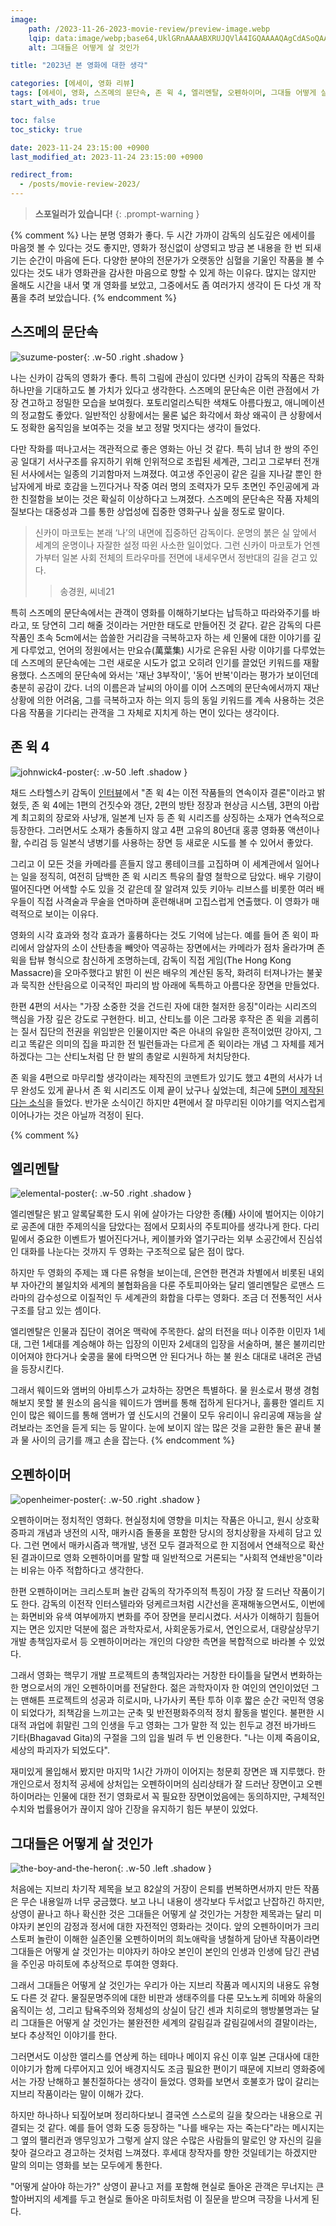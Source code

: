 ```yaml
---
image:
    path: /2023-11-26-2023-movie-review/preview-image.webp
    lqip: data:image/webp;base64,UklGRnAAAABXRUJQVlA4IGQAAAAQAgCdASoQAAgAAgA0JaACdAYtpzl/B4u4AP7316Ym0YB1WfrICzJ9WhT3z/F97BdlzfuaIObCT81VHxO8ifmW7rutNSyHlhU9LBs4+B45TxU6lEqT6pY3XoJZHNcRIMwf38gA
    alt: 그대들은 어떻게 살 것인가

title: "2023년 본 영화에 대한 생각"

categories: [에세이, 영화 리뷰]
tags: [에세이, 영화, 스즈메의 문단속, 존 윅 4, 엘리멘탈, 오펜하이머, 그대들 어떻게 살 것인가]
start_with_ads: true

toc: false
toc_sticky: true

date: 2023-11-24 23:15:00 +0900
last_modified_at: 2023-11-24 23:15:00 +0900

redirect_from:
  - /posts/movie-review-2023/
---
```


> **스포일러가 있습니다!**
{: .prompt-warning }

{% comment %}
나는 분명 영화가 좋다. 두 시간 가까이 감독의 심도깊은 에세이를 마음껏 볼 수 있다는 것도 좋지만, 영화가 정신없이 상영되고 방금 본 내용을 한 번 되새기는 순간이 마음에 든다. 다양한 분야의 전문가가 오랫동안 심혈을 기울인 작품을 볼 수 있다는 것도 내가 영화관을 감사한 마음으로 향할 수 있게 하는 이유다. 많지는 않지만 올해도 시간을 내서 몇 개 영화를 보았고, 그중에서도 좀 여러가지 생각이 든 다섯 개 작품을 추려 보았습니다.
{% endcomment %}

## **스즈메의 문단속**

![suzume-poster](/2023-11-26-2023-movie-review/suzume-poster.webp){: .w-50 .right .shadow }

나는 신카이 감독의 영화가 좋다. 특히 그림에 관심이 있다면 신카이 감독의 작품은 작화 하나만을 기대하고도 볼 가치가 있다고 생각한다. 스즈메의 문단속은 이런 관점에서 가장 견고하고 정밀한 모습을 보여줬다. 포토리얼리스틱한 색채도 아름다웠고, 애니메이션의 정교함도 좋았다. 일반적인 상황에서는 물론 넓은 화각에서 화상 왜곡이 큰 상황에서도 정확한 움직임을 보여주는 것을 보고 정말 멋지다는 생각이 들었다.

다만 작화를 떠나고서는 객관적으로 좋은 영화는 아닌 것 같다. 특히 남녀 한 쌍의 주인공 일대기 서사구조를 유지하기 위해 인위적으로 조립된 세계관, 그리고 그로부터 전개된 서사에서는 일종의 기괴함마저 느껴졌다. 여고생 주인공이 같은 길을 지나갈 뿐인 한 남자에게 바로 호감을 느낀다거나 작중 여러 명의 조력자가 모두 초면인 주인공에게 과한 친절함을 보이는 것은 확실히 이상하다고 느껴졌다. 스즈메의 문단속은 작품 자체의 질보다는 대중성과 그를 통한 상업성에 집중한 영화구나 싶을 정도로 말이다.

> 신카이 마코토는 본래 ‘나’의 내면에 집중하던 감독이다. 운명의 붉은 실 앞에서 세계의 운명이나 자잘한 설정 따윈 사소한 일이었다. 그런 신카이 마코토가 언젠가부터 일본 사회 전체의 트라우마를 전면에 내세우면서 정반대의 길을 걷고 있다.
>> 송경원, 씨네21

특히 스즈메의 문단속에서는 관객이 영화를 이해하기보다는 납득하고 따라와주기를 바라고, 또 당연히 그리 해줄 것이라는 거만한 태도로 만들어진 것 같다. 같은 감독의 다른 작품인 초속 5cm에서는 씁쓸한 거리감을 극복하고자 하는 세 인물에 대한 이야기를 깊게 다루었고, 언어의 정원에서는 만요슈(萬葉集) 시가로 은유된 사랑 이야기를 다루었는데 스즈메의 문단속에는 그런 새로운 시도가 없고 오히려 인기를 끌었던 키워드를 재활용했다. 스즈메의 문단속에 와서는 '재난 3부작이', '동어 반복'이라는 평가가 보이던데 충분히 공감이 갔다. 너의 이름은과 날씨의 아이를 이어 스즈메의 문단속에서까지 재난상황에 의한 어려움, 그를 극복하고자 하는 의지 등의 동일 키워드를 계속 사용하는 것은 다음 작품을 기다리는 관객을 그 자체로 지치게 하는 면이 있다는 생각이다.

## **존 윅 4**

![johnwick4-poster](/2023-11-26-2023-movie-review/johnwick4-poster.webp){: .w-50 .left .shadow }

채드 스타헬스키 감독이 [인터뷰](https://manofmany.com/entertainment/movies-tv/john-wick-4-trailer)에서 "존 윅 4는 이전 작품들의 연속이자 결론"이라고 밝혔듯, 존 윅 4에는 1편의 건짓수와 갱단, 2편의 방탄 정장과 현상금 시스템, 3편의 아랍계 최고회의 장로와 사냥개, 일본계 닌자 등 존 윅 시리즈를 상징하는 소재가 연속적으로 등장한다. 그러면서도 소재가 충돌하지 않고 4편 고유의 80년대 홍콩 영화풍 액션이나 활, 수리검 등 일본식 냉병기를 사용하는 장면 등 새로운 시도를 볼 수 있어서 좋았다.

그리고 이 모든 것을 카메라를 흔들지 않고 롱테이크를 고집하며 이 세계관에서 일어나는 일을 정직히, 여전히 담백한 존 윅 시리즈 특유의 촬영 철학으로 담았다. 배우 기량이 떨어진다면 어색할 수도 있을 것 같은데 잘 알려져 있듯 키아누 리브스를 비롯한 여러 배우들이 직접 사격술과 무술을 연마하며 훈련해내며 고집스럽게 연출했다. 이 영화가 매력적으로 보이는 이유다.

영화의 시각 효과와 청각 효과가 훌륭하다는 것도 기억에 남는다. 예를 들어 존 윅이 파리에서 암살자의 소이 산탄총을 빼앗아 역공하는 장면에서는 카메라가 점차 올라가며 존 윅을 탑뷰 형식으로 참신하게 조명하는데, 감독이 직접 게임(The Hong Kong Massacre)을 오마주했다고 밝힌 이 씬은 배우의 계산된 동작, 화려히 터져나가는 불꽃과 묵직한 산탄음으로 이국적인 파리의 밤 아래에 독특하고 아름다운 장면을 만들었다.

한편 4편의 서사는 "가장 소중한 것을 건드린 자에 대한 철저한 응징"이라는 시리즈의 핵심을 가장 깊은 강도로 구현한다. 비고, 산티노를 이은 그라몽 후작은 존 윅을 괴롭히는 질서 집단의 전권을 위임받은 인물이지만 죽은 아내의 유일한 흔적이었떤 강아지, 그리고 똑같은 의미의 집을 파괴한 전 빌런들과는 다르게 존 윅이라는 개념 그 자체를 제거하겠다는 그는 산티노처럼 단 한 발의 총알로 시원하게 처치당한다.

존 윅을 4편으로 마무리할 생각이라는 제작진의 코멘트가 있기도 했고 4편의 서사가 너무 완성도 있게 끝나서 존 윅 시리즈도 이제 끝이 났구나 싶었는데, 최근에 [5편이 제작된다는 소식](https://hypebeast.kr/2023/11/john-wick-5-confirmed-for-production)을 들었다. 반가운 소식이긴 하지만 4편에서 잘 마무리된 이야기를 억지스럽게 이어나가는 것은 아닐까 걱정이 된다.

{% comment %}
## **엘리멘탈**

![elemental-poster](/2023-11-26-2023-movie-review/elemental-poster.webp){: .w-50 .right .shadow }

엘리멘탈은 밝고 알록달록한 도시 위에 살아가는 다양한 종(種) 사이에 벌어지는 이야기로 공존에 대한 주제의식을 담았다는 점에서 모회사의 주토피아를 생각나게 한다. 다리 밑에서 중요한 이벤트가 벌어진다거나, 케이블카와 열기구라는 외부 소공간에서 진심섞인 대화를 나눈다는 것까지 두 영화는 구조적으로 닮은 점이 많다.

하지만 두 영화의 주제는 꽤 다른 유형을 보이는데, 은연한 편견과 차별에서 비롯된 내외부 자아간의 불일치와 세계의 불협화음을 다룬 주토피아와는 달리 엘리멘탈은 로맨스 드라마의 감수성으로 이질적인 두 세계관의 화합을 다루는 영화다. 조금 더 전통적인 서사구조를 담고 있는 셈이다.

엘리멘탈은 인물과 집단이 겪어온 맥락에 주목한다. 삶의 터전을 떠나 이주한 이민자 1세대, 그런 1세대를 계승해야 하는 입장의 이민자 2세대의 입장을 서술하며, 불은 불끼리만 이어져야 한다거나 숯콩을 물에 타먹으면 안 된다거나 하는 불 원소 대대로 내려온 관념을 등장시킨다.

그래서 웨이드와 앰버의 아비투스가 교차하는 장면은 특별하다. 물 원소로서 평생 경험해보지 못할 불 원소의 음식을 웨이드가 앰버를 통해 접하게 된다거나, 훌륭한 엘리트 지인이 많은 웨이드를 통해 앰버가 옆 신도시의 건물이 모두 유리이니 유리공예 재능을 살려보라는 조언을 듣게 되는 등 말이다. 눈에 보이지 않는 많은 것을 교환한 둘은 끝내 불과 물 사이의 금기를 깨고 손을 잡는다.
{% endcomment %}

## **오펜하이머**

![openheimer-poster](/2023-11-26-2023-movie-review/openheimer-poster.webp){: .w-50 .right .shadow }

오펜하이머는 정치적인 영화다. 현실정치에 영향을 미치는 작품은 아니고, 원시 상호확증파괴 개념과 냉전의 시작, 매카시즘 돌풍을 포함한 당시의 정치상황을 자세히 담고 있다. 그런 면에서 매카시즘과 핵개발, 냉전 모두 결과적으로 한 지점에서 연쇄적으로 확산된 결과이므로 영화 오펜하이머를 말할 때 일반적으로 거론되는 "사회적 연쇄반응"이라는 비유는 아주 적합하다고 생각한다.

한편 오펜하이머는 크리스토퍼 놀란 감독의 작가주의적 특징이 가장 잘 드러난 작품이기도 한다. 감독의 이전작 인터스텔라와 덩케르크처럼 시간선을 혼재해놓으면서도, 이번에는 화면비와 유색 여부에까지 변화를 주어 장면을 분리시켰다. 서사가 이해하기 힘들어지는 면은 있지만 덕분에 젊은 과학자로서, 사회운동가로서, 연인으로서, 대량살상무기 개발 총책임자로서 등 오펜하이머라는 개인의 다양한 측면을 복합적으로 바라볼 수 있었다.

그래서 영화는 핵무기 개발 프로젝트의 총책임자라는 거창한 타이틀을 달면서 변화하는 한 명으로서의 개인 오펜하이머를 전달한다. 젊은 과학자이자 한 여인의 연인이었던 그는 맨해튼 프로젝트의 성공과 히로시마, 나가사키 폭탄 투하 이후 짧은 순간 국민적 영웅이 되었다가, 죄책감을 느끼고는 군축 및 반전평화주의적 정치 활동을 벌인다. 불편한 시대적 과업에 휘말린 그의 인생을 두고 영화는 그가 말한 적 있는 힌두교 경전 바가바드 기타(Bhagavad Gita)의 구절을 그의 입을 빌려 두 번 인용한다. "나는 이제 죽음이요, 세상의 파괴자가 되었도다".

재미있게 몰입해서 봤지만 마지막 1시간 가까이 이어지는 청문회 장면은 꽤 지루했다. 한 개인으로서 정치적 공세에 상처입는 오펜하이머의 심리상태가 잘 드러난 장면이고 오펜하이머라는 인물에 대한 전기 영화로서 꼭 필요한 장면이었음에는 동의하지만, 구체적인 수치와 법률용어가 끊이지 않아 긴장을 유지하기 힘든 부분이 있었다.

## **그대들은 어떻게 살 것인가**

![the-boy-and-the-heron](/2023-11-26-2023-movie-review/the-boy-and-the-heron.webp){: .w-50 .left .shadow }

처음에는 지브리 차기작 제목을 보고 82살의 거장이 은퇴를 번복하면서까지 만든 작품은 무슨 내용일까 너무 궁금했다. 보고 나니 내용이 생각보다 두서없고 난잡하긴 하지만, 상영이 끝나고 하나 확신한 것은 그대들은 어떻게 살 것인가는 거창한 제목과는 달리 미야자키 본인의 감정과 정서에 대한 자전적인 영화라는 것이다. 앞의 오펜하이머가 크리스토퍼 놀란이 이해한 실존인물 오펜하이머의 희노애락을 냉철하게 담아낸 작품이라면 그대들은 어떻게 살 것인가는 미야자키 하야오 본인이 본인의 인생과 인생에 담긴 관념을 주인공 마히토에 추상적으로 투여한 영화다.

그래서 그대들은 어떻게 살 것인가는 우리가 아는 지브리 작품과 메시지의 내용도 유형도 다른 것 같다. 물질문명주의에 대한 비판과 생태주의를 다룬 모노노케 히메와 하울의 움직이는 성, 그리고 탐욕주의와 정체성의 상실이 담긴 센과 치히로의 행방불명과는 달리 그대들은 어떻게 살 것인가는 불완전한 세계의 갈림길과 갈림길에서의 결말이라는, 보다 추상적인 이야기를 한다.

그러면서도 이상한 앨리스를 연상케 하는 테마나 메이지 유신 이후 일본 근대사에 대한 이야기가 함께 다루어지고 있어 배경지식도 조금 필요한 편이기 때문에 지브리 영화중에서는 가장 난해하고 불친절하다는 생각이 들었다. 영화를 보면서 호불호가 많이 갈리는 지브리 작품이라는 말이 이해가 갔다.

하지만 하나하나 되짚어보며 정리하다보니 결국엔 스스로의 길을 찾으라는 내용으로 귀결되는 것 같다. 예를 들어 영화 도중 등장하는 "나를 배우는 자는 죽는다"라는 메시지는 그 옆의 팰리컨과 앵무잉꼬가 그렇게 살지 않은 수많은 사람들의 말로인 양 자신의 길을 찾아 걸으라고 경고하는 것처럼 느껴졌다. 후세대 창작자를 향한 것일테기는 하겠지만 말의 의미는 영화를 보는 모두에게 통한다.

"어떻게 살아야 하는가?" 상영이 끝나고 저를 포함해 현실로 돌아온 관객은 무너지는 큰할아버지의 세계를 두고 현실로 돌아온 마히토처럼 이 질문을 받으며 극장을 나서게 된다.

<script type="application/ld+json">
    {
      "@context":"https://schema.org",
      "@type":"ItemList",
      "itemListElement":[
        {
          "@type":"ListItem",
          "name": "스즈메의 문단속",
          "image": "https://cdn.jsdelivr.net/gh/hyngng/hyngng.github.io.resources@master/2023-11-26-2023-movie-review/suzume-poster.webp",
          "position":1
        },
        {
          "@type":"ListItem",
          "name": "존 윅 4",
          "image": "https://cdn.jsdelivr.net/gh/hyngng/hyngng.github.io.resources@master/2023-11-26-2023-movie-review/johnwick4-poster.webp",
          "position":2
        },
        {
          "@type":"ListItem",
          "name": "오펜하이머",
          "image": "https://cdn.jsdelivr.net/gh/hyngng/hyngng.github.io.resources@master/2023-11-26-2023-movie-review/openheimer-poster.webp",
          "position":3
        },
        {
          "@type":"ListItem",
          "name": "그대들은 어떻게 살 것인가",
          "image": "https://cdn.jsdelivr.net/gh/hyngng/hyngng.github.io.resources@master/2023-11-26-2023-movie-review/the-boy-and-the-heron.webp",
          "position":4
        }
      ]
    }
</script>